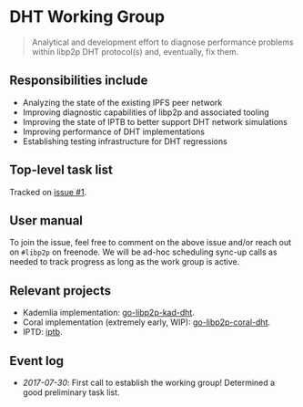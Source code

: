 # DHT Working Group

> Analytical and development effort to diagnose performance problems within libp2p DHT protocol(s) and, eventually, fix them.

## Responsibilities include

- Analyzing the state of the existing IPFS peer network
- Improving diagnostic capabilities of libp2p and associated tooling
- Improving the state of IPTB to better support DHT network simulations
- Improving performance of DHT implementations
- Establishing testing infrastructure for DHT regressions

## Top-level task list

Tracked on [issue #1](https://github.com/libp2p/dht/issues/1).

## User manual

To join the issue, feel free to comment on the above issue and/or reach out on `#libp2p` on freenode. We will be ad-hoc scheduling sync-up calls as needed to track progress as long as the work group is active.

## Relevant projects

- Kademlia implementation: [go-libp2p-kad-dht](https://github.com/libp2p/go-libp2p-kad-dht).
- Coral implementation (extremely early, WIP): [go-libp2p-coral-dht](https://libp2p/go-libp2p-coral-dht).
- IPTD: [iptb](https://github.com/ipfs/iptb).

## Event log

- *2017-07-30*: First call to establish the working group! Determined a good preliminary task list.
